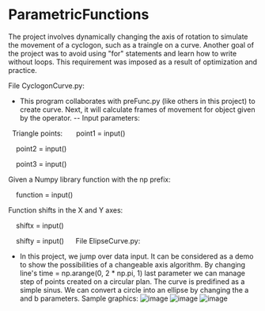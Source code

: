 # ParametricFunctions

The project involves dynamically changing the axis of rotation to simulate the movement of a cyclogon, such as a traingle on a curve. Another goal of the project was to avoid using "for" statements and learn how to write without loops. This requirement was imposed as a result of optimization and practice.

File CyclogonCurve.py:
- This program collaborates with preFunc.py (like others in this project) to create curve. Next, it will calculate frames of movement for object given by the operator. -- Input parameters: 

  Triangle points:
  
    point1 = input() 
    
    point2 = input()
    
    point3 = input()
    
  Given a Numpy library function with the np prefix:
  
    function = input()
    
  Function shifts in the X and Y axes:
  
    shiftx = input()
    
    shifty = input()
    
File ElipseCurve.py:
- In this project, we jump over data input. It can be considered as a demo to show the possibilities of a changeable axis algorithm. By changing line's
time = np.arange(0, 2 * np.pi, 1) last parameter we can manage step of points created on a circular plan. The curve is predifined as a simple sinus. We can convert a circle into an ellipse by changing the a and b parameters. Sample graphics:
![image](https://user-images.githubusercontent.com/83645103/211212284-a78e6caf-e432-4c03-a8f6-2757201f7f04.png)
![image](https://user-images.githubusercontent.com/83645103/211212312-15124f62-97a1-48a0-854e-aa82bb463696.png)
![image](https://user-images.githubusercontent.com/83645103/211212358-b83d2d8a-ed77-4ee0-a19b-ac6c47254388.png)
